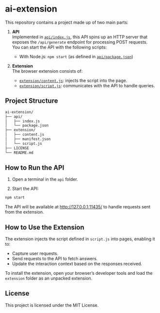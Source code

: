 # ai-extension

This repository contains a project made up of two main parts:

1. **API**  
   Implemented in [`api/index.js`](api/index.js), this API spins up an HTTP server that exposes the `/api/generate` endpoint for processing POST requests.  
   You can start the API with the following scripts:
   - With Node.js: `npm start` (as defined in [`api/package.json`](api/package.json))

2. **Extension**  
   The browser extension consists of:
   - [`extension/content.js`](extension/content.js): injects the script into the page.
   - [`extension/script.js`](extension/script.js): communicates with the API to handle queries.

## Project Structure

```bash
ai-extension/
├── api/
│   ├── index.js
│   └── package.json
├── extension/
│   ├── content.js
│   ├── manifest.json
│   └── script.js
├── LICENSE
└── README.md
```

## How to Run the API

1. Open a terminal in the `api` folder.

2. Start the API:

```bash
npm start
```

The API will be available at <http://127.0.0.1:11435/> to handle requests sent from the extension.

## How to Use the Extension

The extension injects the script defined in `script.js` into pages, enabling it to:

- Capture user requests.
- Send requests to the API to fetch answers.
- Update the interaction context based on the responses received.

To install the extension, open your browser’s developer tools and load the `extension` folder as an unpacked extension.

## License

This project is licensed under the MIT License.
